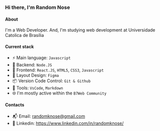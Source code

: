 ### Hi there, I'm Random Nose

#### About
I'm a Web Developer. And, I'm studying web development at Universidade Catolica de Brasília

#### Current stack
- ⚡️ Main language: `Javascript`
- 📡 Backend: `Node.JS`
- 🎉 Frontend: `React.JS`, `HTML5`, `CSS3`, `Javascript`
- 🎨 Layout Design: `Figma`
- 📦️ Version Code Control: `Git & Github`
- 🔨 Tools: `VsCode`, `Markdown`
- 🌐 I'm mostly active within the `B7Web Community`

#### Contacts

- 📬 Email: randomknose@gmail.com
- 👤 Linkedin: https://www.linkedin.com/in/randomknose/

